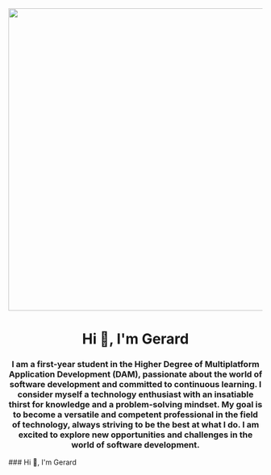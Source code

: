 <div id="header" align="center">
    <img src="https://github.com/GeriMultiDev/GeriMultiDev/blob/main/img/giphy.gif" width="600"/>
    <h1 align="center">Hi 👋, I'm Gerard</h1>
    <h3>I am a first-year student in the Higher Degree of Multiplatform Application Development (DAM), passionate about     the world of software development and committed to continuous learning. I consider myself a technology enthusiast       with an insatiable thirst for knowledge and a problem-solving mindset. My goal is to become a versatile and             competent professional in the field of technology, always striving to be the best at what I do. I am excited to         explore new opportunities and challenges in the world of software development.</h3>
</div>
### Hi 👋, I'm Gerard

<!--
**GeriMultiDev/GeriMultiDev** is a ✨ _special_ ✨ repository because its `README.md` (this file) appears on your GitHub profile.

Here are some ideas to get you started:

- 🔭 I’m currently working on ...
- 🌱 I’m currently learning ...
- 👯 I’m looking to collaborate on ...
- 🤔 I’m looking for help with ...
- 💬 Ask me about ...
- 📫 How to reach me: ...
- 😄 Pronouns: ...
- ⚡ Fun fact: ...
-->
